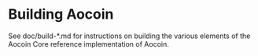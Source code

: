 Building Aocoin
================

See doc/build-*.md for instructions on building the various
elements of the Aocoin Core reference implementation of Aocoin.
